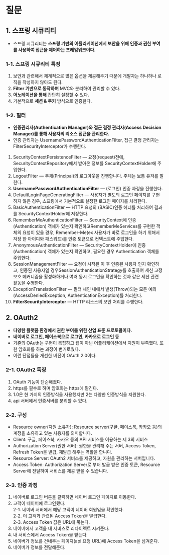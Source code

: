 # 질문
## 1. 스프링 시큐리티
- 스프링 시큐리티는 __스프링 기반의 어플리케이션에서 보안을 위해 인증과 권한 부여를 사용하여 접근을 제어하는 프레임워크이다.__

### 1-1. 스프링 시큐리티 특징
1. 보안과 관련해서 체계적으로 많은 옵션을 제공해주기 때문에 개발자는 하나하나 로직을 작성하지 않아도 된다.
2. __Filter 기반으로 동작하며__ MVC와 분리하여 관리할 수 있다.
3. __어노테이션을 통해__ 간단히 설정할 수 있다.
4. 기본적으로 __세션 & 쿠키__ 방식으로 인증한다.

### 1-2. 필터
- __인증관리자(Authentication Manager)와 접근 결정 관리자(Access Decision Manager)를 통해 사용자의 리소스 접근을 관리한다.__
- 인증 관리자는 UsernamePasswordAuthenticationFilter, 접근 결정 관리자는 FilterSecurityInterceptor가 수행한다.

1. SecurityContextPersistenceFilter — 요청(request)전에, SecurityContextRepository에서 받아온 정보를 SecurityContextHolder에 주입한다.
2. LogoutFilter — 주체(Principal)의 로그아웃을 진행합니다. 주체는 보통 유저를 말한다.
3. __UsernamePasswordAuthenticationFilter__ — (로그인) 인증 과정을 진행한다.
4. DefaultLoginPageGeneratingFilter — 사용자가 별도의 로그인 페이지를 구현하지 않은 경우, 스프링에서 기본적으로 설정한 로그인 페이지를 처리한다.
5. BasicAuthenticationFilter — HTTP 요청의 (BASIC)인증 헤더를 처리하여 결과를 SecurityContextHolder에 저장한다.
6. RememberMeAuthenticationFilter — SecurityContext에 인증(Authentication) 객체가 있는지 확인하고RememberMeServices를 구현한 객체의 요청이 있을 경우, Remember-Me(ex 사용자가 바로 로그인을 하기 위해서 저장 한 아이디와 패스워드)를 인증 토큰으로 컨텍스트에 주입한다.
7. AnonymousAuthenticationFilter — SecurityContextHolder에 인증(Authentication) 객체가 있는지 확인하고, 필요한 경우 Authentication 객체를 주입한다.
8. SessionManagementFilter — 요청이 시작된 이 후 인증된 사용자 인지 확인하고, 인증된 사용자일 경우SessionAuthenticationStrategy를 호출하여 세션 고정 보호 메커니즘을 활성화하거나 여러 동시 로그인을 확인하는 것과 같은 세션 관련 활동을 수행한다.
9. ExceptionTranslationFilter — 필터 체인 내에서 발생(Throw)되는 모든 예외(AccessDeniedException, AuthenticationException)를 처리한다.
10. __FilterSecurityInterceptor__ — HTTP 리소스의 보안 처리를 수행한다.

## 2. OAuth2
- __다양한 플랫폼 환경에서 권한 부여를 위한 산업 표준 프로토콜이다.__
- __네이버로 로그인, 페이스북으로 로그인, 카카오로 로그인 등__
- 기존의 OAuth는 구현이 복잡하고 웹이 아닌 어플리케이션에서 지원이 부족했다. 또한 암호화를 하는 과정이 번거로웠다.
- 이런 단점들을 개선한 버전이 OAuth 2.0이다.

### 2-1. OAuth2 특징
1. OAuth 기능이 단순해졌다.
2. https를 필수로 하며 암호화는 https에 맡긴다.
3. 1.0은 한 가지의 인증방식을 사용했지만 2는 다양한 인증방식을 지원한다.
4. api 서버에서 인증서버를 분리할 수 있다.

### 2-2. 구성
- Resource owner(자원 소유자): Resource server(구글, 페이스북, 카카오 등)의 계정을 소유하고 있는 사용자를 의미합니다.
- Client: 구글, 페이스북, 카카오 등의 API 서비스를 이용하는 제 3의 서비스
- Authorization Server(권한 서버): 권한을 관리해 주는 서버, Access Token, Refresh Token을 발급, 재발급 해주는 역할을 합니다.
- Resource Server: OAuth2 서비스를 제공하고, 자원을 관리하는 서버입니다.
- Access Token: Authorization Server로 부터 발급 받은 인증 토큰, Resource Server에 전달하여 서비스를 제공 받을 수 있습니다.

### 2-3. 인증 과정
1. 네이버로 로그인 버튼을 클릭하면 네이버 로그인 페이지로 이동한다.
2. 고객이 네이버에 로그인했다.  
2-1. 네이버 서버에서 해당 고객이 네이버 회원임을 확인했다.  
2-2. 이 고객과 관련된 Access Token을 발급한다.  
2-3. Access Token 값은 URL에 묶는다.  
3. 네이버에서 고객을 내 서비스로 리다이렉트 시켜준다.  
4. 내 서비스에서 Access Token을 받는다.
5. 네이버가 정보를 건네주는 페이지(api 요청 URL)에 Access Token을 넘겨준다.
6. 네이버가 정보를 전달해준다.

